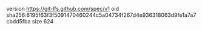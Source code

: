 version https://git-lfs.github.com/spec/v1
oid sha256:6195f63f3f5091470460244c5a04734f267d4e936318063d9fe1a7a7cbdd5fba
size 624
